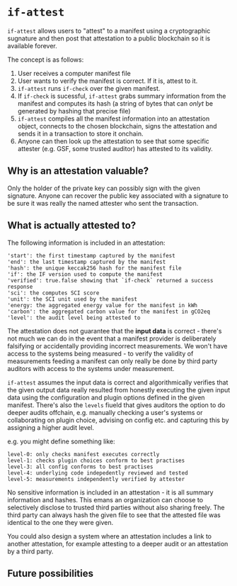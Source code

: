 # `if-attest`

`if-attest` allows users to "attest" to a manifest using a cryptographic sugnature and then post that attestation to a public blockchain so it is available forever.

The concept is as follows:

1) User receives a computer manifest file
2) User wants to verify the manifest is correct. If it is, attest to it.
3) `if-attest` runs `if-check` over the given manifest.
4) If `if-check` is sucessful, `if-attest` grabs summary information from the manifest and computes its hash (a string of bytes that can *onlyt* be generated by hashing that precise file)
5) `if-attest` compiles all the manifest information into an attestation object, connects to the chosen blockchain, signs the attestation and sends it in a transaction to store it onchain.
6) Anyone can then look up the attestation to see that some specific attester (e.g. GSF, some trusted auditor) has attested to its validity. 


## Why is an attestation valuable?

Only the holder of the private key can possibly sign with the given signature. Anyone can recover the public key associated with a signature to be sure it was really the named attester who sent the transaction.

## What is actually attested to?

The following information is included in an attestation:

```
'start': the first timestamp captured by the manifest
'end': the last timestamp captured by the manifest
'hash': the unique keccak256 hash for the manifest file
'if': the IF version used to compute the manifest
'verified': true.false showing that `if-check` returned a success response
'sci': the computes SCI score
'unit': the SCI unit used by the manifest
'energy: the aggregated energy value for the manifest in kWh
'carbon': the aggregated carbon value for the manifest in gCO2eq
'level': the audit level being attested to
```

The attestation does not guarantee that the **input data** is correct - there's not much we can do in the event that a manifest provider is deliberately falsifying or accidentally providing incorrect measurements. We won't have access to the systems being measured - to verify the validity of measurements feeding a manifest can only really be done by third party auditors with access to the systems under measurement.

`if-attest` assumes the input data is correct and algorithmically verifies that the given output data really resulted from honestly executing the given input data using the configuration and plugin options defined in the given manifest. There's also the `levels` fiueld that gives auditors the option to do deeper audits offchain, e.g. manually checking a user's systems or collaborating on plugin choice, advising on config etc. and capturing this by assigning a higher audit level.

e.g. you might define something like:

```
level-0: only checks manifest executes correctly
level-1: checks plugin choices conform to best practises
level-3: all config conforms to best practises
level-4: underlying code indepedently reviewed and tested
level-5: measurements independently verified by attester
```

No sensitive information is included in an attestation - it is all summary information and hashes. This emans an organization can choose to selectively disclose to trusted third parties without also sharing freely. The third party can always hash the given file to see that the attested file was identical to the one they were given.

You could also design a system where an attestation includes a link to another attestation, for example attesting to a deeper audit or an attestation by a third party.


## Future possibilities
